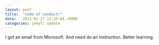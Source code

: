 ```yaml
---
layout: post
title:  "code of conduct!"
date:   2021-01-27 12:25:04 +0800
categories: jekyll update
---
```

I got an email from Microsoft. And need do an instruction.
Better learning.
